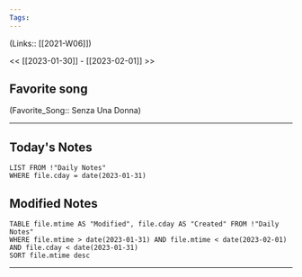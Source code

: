 ```yaml
---
Tags:
---
```

(Links:: [[2021-W06]])

<< [[2023-01-30]] - [[2023-02-01]] >>
## Favorite song
(Favorite_Song:: Senza Una Donna)
___
## Today's Notes
```dataview
LIST FROM !"Daily Notes"
WHERE file.cday = date(2023-01-31)
```
## Modified Notes
```dataview
TABLE file.mtime AS "Modified", file.cday AS "Created" FROM !"Daily Notes" 
WHERE file.mtime > date(2023-01-31) AND file.mtime < date(2023-02-01) AND file.cday < date(2023-01-31)
SORT file.mtime desc
```
___
